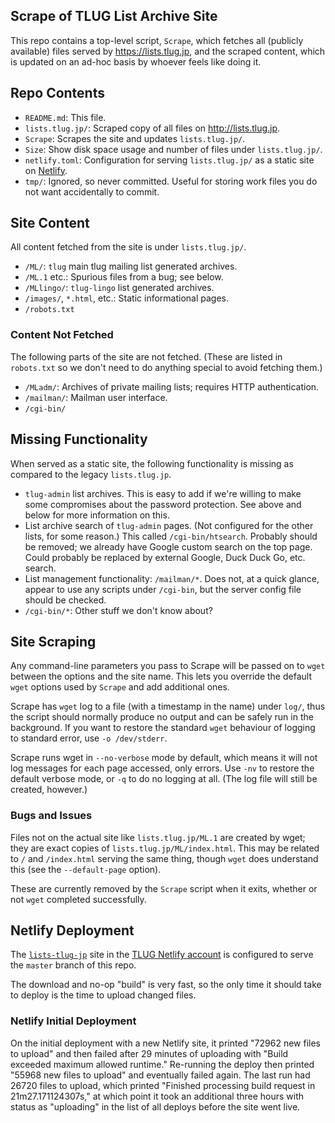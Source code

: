 Scrape of TLUG List Archive Site
--------------------------------

This repo contains a top-level script, `Scrape`, which fetches all
(publicly available) files served by <https://lists.tlug.jp>, and the
scraped content, which is updated on an ad-hoc basis by whoever feels
like doing it.


Repo Contents
-------------

- `README.md`: This file.
- `lists.tlug.jp/`: Scraped copy of all files on <http://lists.tlug.jp>.
- `Scrape`: Scrapes the site and updates `lists.tlug.jp/`.
- `Size`: Show disk space usage and number of files under `lists.tlug.jp/`.
- `netlify.toml`: Configuration for serving `lists.tlug.jp/` as a
  static site on [Netlify](https://netlify.com).
- `tmp/`: Ignored, so never committed. Useful for storing work files
  you do not want accidentally to commit.


Site Content
------------

All content fetched from the site is under `lists.tlug.jp/`.

- `/ML/`: `tlug` main tlug mailing list generated archives.
- `/ML.1` etc.: Spurious files from a bug; see below.
- `/MLlingo/`: `tlug-lingo` list generated archives.
- `/images/`, `*.html`, etc.: Static informational pages.
- `/robots.txt`

### Content Not Fetched

The following parts of the site are not fetched. (These are listed in
`robots.txt` so we don't need to do anything special to avoid fetching
them.)

- `/MLadm/`: Archives of private mailing lists; requires HTTP authentication.
- `/mailman/`: Mailman user interface.
- `/cgi-bin/`


Missing Functionality
---------------------

When served as a static site, the following functionality is missing
as compared to the legacy `lists.tlug.jp`.

- `tlug-admin` list archives. This is easy to add if we're willing to
  make some compromises about the password protection. See above and
  below for more information on this.
- List archive search of `tlug-admin` pages. (Not configured for the
  other lists, for some reason.) This called `/cgi-bin/htsearch`.
  Probably should be removed; we already have Google custom search on
  the top page. Could probably be replaced by external Google, Duck
  Duck Go, etc. search.
- List management functionality: `/mailman/*`. Does not, at a quick
  glance, appear to use any scripts under `/cgi-bin`, but the server
  config file should be checked.
- `/cgi-bin/*`: Other stuff we don't know about?


Site Scraping
-------------

Any command-line parameters you pass to Scrape will be passed on to
`wget` between the options and the site name. This lets you override
the default `wget` options used by `Scrape` and add additional ones.

Scrape has `wget` log to a file (with a timestamp in the name) under
`log/`, thus the script should normally produce no output and can be
safely run in the background. If you want to restore the standard
`wget` behaviour of logging to standard error, use `-o /dev/stderr`.

Scrape runs wget in `--no-verbose` mode by default, which means it
will not log messages for each page accessed, only errors. Use `-nv`
to restore the default verbose mode, or `-q` to do no logging at all.
(The log file will still be created, however.)

### Bugs and Issues

Files not on the actual site like `lists.tlug.jp/ML.1` are created by
wget; they are exact copies of `lists.tlug.jp/ML/index.html`. This may
be related to `/` and `/index.html` serving the same thing, though
`wget` does understand this (see the `--default-page` option).

These are currently removed by the `Scrape` script when it exits,
whether or not `wget` completed successfully.


Netlify Deployment
------------------

The [`lists-tlug-jp`] site in the [TLUG Netlify account][netlify] is
configured to serve the `master` branch of this repo.

The download and no-op "build" is very fast, so the only time it
should take to deploy is the time to upload changed files.

### Netlify Initial Deployment

On the initial deployment with a new Netlify site, it printed "72962
new files to upload" and then failed after 29 minutes of uploading
with "Build exceeded maximum allowed runtime." Re-running the deploy
then printed "55968 new files to upload" and eventually failed again.
The last run had 26720 files to upload, which printed "Finished
processing build request in 21m27.171124307s," at which point it took
an additional three hours with status as "uploading" in the list of
all deploys before the site went live.



<!-------------------------------------------------------------------->
[netlify]: https://github.com/tlug/tlug.jp/blob/master/doc/hosting.md
[`lists-tlug-jp`]: https://lists-tlug-jp.netlify.com
